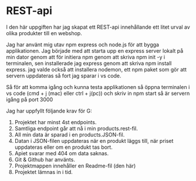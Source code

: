 # REST-api


I den här uppgiften har jag skapat ett REST-api innehållande ett litet urval av olika produkter till en webshop.

Jag har använt mig utav npm express och node.js för att bygga applikationen.
Jag började med att starta upp en express server lokalt på min dator genom att för initiera npm genom att skriva npm init -y i terminalen, sen installerade jag express genom att skriva npm install express.
jag valde också att installera nodemon, ett npm paket som gör att servern uppdateras så fort jag sparar i vs code.

Så för att komma igång och kunna testa applikationen så öppna terminalen i vs code (cmd + j (mac) eller ctrl + j(pc)) och skriv in npm start så är servern igång på port 3000

Jag har uppfyllt följande krav för G:

1. Projektet har minst 4st endpoints.
2. Samtliga endpoint går att nå i min products.rest-fil.
3. All min data är sparad i en products.JSON-fil.
4. Datan i JSON-filen uppdateras när en produkt läggs till, när priset uppdateras eller om en produkt tas bort. 
5. Apiet svarar med 404 om data saknas.
6. Git & Github har använts.
7. Projektmappen innehåller en Readme-fil (den här)
8. Projektet lämnas in i tid.
